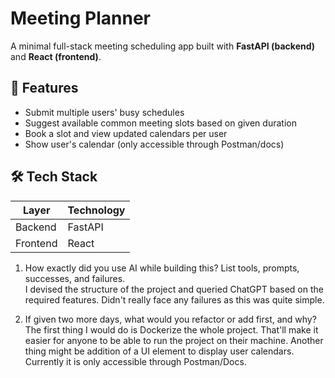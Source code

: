 # Meeting Planner

A minimal full-stack meeting scheduling app built with **FastAPI (backend)** and **React (frontend)**.

## 🔧 Features

- Submit multiple users' busy schedules
- Suggest available common meeting slots based on given duration
- Book a slot and view updated calendars per user
- Show user's calendar (only accessible through Postman/docs)

## 🛠️ Tech Stack

| Layer       | Technology     |
|-------------|----------------|
| Backend     | FastAPI        |
| Frontend    | React          |

1. How exactly did you use AI while building this? List tools, prompts, successes, and failures.\
I devised the structure of the project and queried ChatGPT based on the required features. Didn't really face any failures as this was quite simple.

2. If given two more days, what would you refactor or add first, and why?\
The first thing I would do is Dockerize the whole project. That'll make it easier for anyone to be able to run the project on their machine. Another thing might be addition of a UI element to display user calendars. Currently it is only accessible through Postman/Docs.